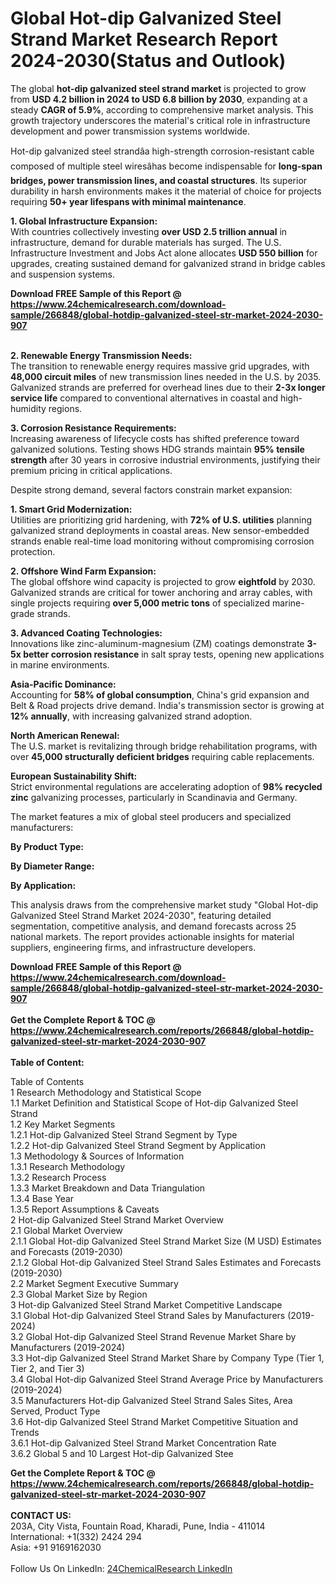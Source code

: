 <h1>Global Hot-dip Galvanized Steel Strand Market Research Report 2024-2030(Status and Outlook)</h1><p>The global <strong>hot-dip galvanized steel strand market</strong> is projected to grow from <strong>USD 4.2 billion in 2024 to USD 6.8 billion by 2030</strong>, expanding at a steady <strong>CAGR of 5.9%</strong>, according to comprehensive market analysis. This growth trajectory underscores the material's critical role in infrastructure development and power transmission systems worldwide.</p><p>Hot-dip galvanized steel strandâa high-strength corrosion-resistant cable composed of multiple steel wiresâhas become indispensable for <strong>long-span bridges, power transmission lines, and coastal structures</strong>. Its superior durability in harsh environments makes it the material of choice for projects requiring <strong>50+ year lifespans with minimal maintenance</strong>.</p><p><strong>1. Global Infrastructure Expansion:</strong><br>
With countries collectively investing <strong>over USD 2.5 trillion annual</strong> in infrastructure, demand for durable materials has surged. The U.S. Infrastructure Investment and Jobs Act alone allocates <strong>USD 550 billion</strong> for upgrades, creating sustained demand for galvanized strand in bridge cables and suspension systems.</p><div><b>Download FREE Sample of this Report @ 
            <a href="https://www.24chemicalresearch.com/download-sample/266848/global-hotdip-galvanized-steel-str-market-2024-2030-907">
            https://www.24chemicalresearch.com/download-sample/266848/global-hotdip-galvanized-steel-str-market-2024-2030-907</a></b></div><br><p><strong>2. Renewable Energy Transmission Needs:</strong><br>
The transition to renewable energy requires massive grid upgrades, with <strong>48,000 circuit miles</strong> of new transmission lines needed in the U.S. by 2035. Galvanized strands are preferred for overhead lines due to their <strong>2-3x longer service life</strong> compared to conventional alternatives in coastal and high-humidity regions.</p><p><strong>3. Corrosion Resistance Requirements:</strong><br>
Increasing awareness of lifecycle costs has shifted preference toward galvanized solutions. Testing shows HDG strands maintain <strong>95% tensile strength</strong> after 30 years in corrosive industrial environments, justifying their premium pricing in critical applications.</p><p>Despite strong demand, several factors constrain market expansion:</p><p><strong>1. Smart Grid Modernization:</strong><br>
Utilities are prioritizing grid hardening, with <strong>72% of U.S. utilities</strong> planning galvanized strand deployments in coastal areas. New sensor-embedded strands enable real-time load monitoring without compromising corrosion protection.</p><p><strong>2. Offshore Wind Farm Expansion:</strong><br>
The global offshore wind capacity is projected to grow <strong>eightfold</strong> by 2030. Galvanized strands are critical for tower anchoring and array cables, with single projects requiring <strong>over 5,000 metric tons</strong> of specialized marine-grade strands.</p><p><strong>3. Advanced Coating Technologies:</strong><br>
Innovations like zinc-aluminum-magnesium (ZM) coatings demonstrate <strong>3-5x better corrosion resistance</strong> in salt spray tests, opening new applications in marine environments.</p><p><strong>Asia-Pacific Dominance:</strong><br>
Accounting for <strong>58% of global consumption</strong>, China's grid expansion and Belt &amp; Road projects drive demand. India's transmission sector is growing at <strong>12% annually</strong>, with increasing galvanized strand adoption.</p><p><strong>North American Renewal:</strong><br>
The U.S. market is revitalizing through bridge rehabilitation programs, with over <strong>45,000 structurally deficient bridges</strong> requiring cable replacements.</p><p><strong>European Sustainability Shift:</strong><br>
Strict environmental regulations are accelerating adoption of <strong>98% recycled zinc</strong> galvanizing processes, particularly in Scandinavia and Germany.</p><p>The market features a mix of global steel producers and specialized manufacturers:</p><p><strong>By Product Type:</strong></p><p><strong>By Diameter Range:</strong></p><p><strong>By Application:</strong></p><p>This analysis draws from the comprehensive market study "Global Hot-dip Galvanized Steel Strand Market 2024-2030", featuring detailed segmentation, competitive analysis, and demand forecasts across 25 national markets. The report provides actionable insights for material suppliers, engineering firms, and infrastructure developers.</p><div><b>Download FREE Sample of this Report @ 
            <a href="https://www.24chemicalresearch.com/download-sample/266848/global-hotdip-galvanized-steel-str-market-2024-2030-907">
            https://www.24chemicalresearch.com/download-sample/266848/global-hotdip-galvanized-steel-str-market-2024-2030-907</a></b></div><br><div><b>Get the Complete Report & TOC @ 
            <a href="https://www.24chemicalresearch.com/reports/266848/global-hotdip-galvanized-steel-str-market-2024-2030-907">
            https://www.24chemicalresearch.com/reports/266848/global-hotdip-galvanized-steel-str-market-2024-2030-907</a></b></div><br>
            <b>Table of Content:</b><p>Table of Contents<br />
1 Research Methodology and Statistical Scope<br />
1.1 Market Definition and Statistical Scope of Hot-dip Galvanized Steel Strand<br />
1.2 Key Market Segments<br />
1.2.1 Hot-dip Galvanized Steel Strand Segment by Type<br />
1.2.2 Hot-dip Galvanized Steel Strand Segment by Application<br />
1.3 Methodology & Sources of Information<br />
1.3.1 Research Methodology<br />
1.3.2 Research Process<br />
1.3.3 Market Breakdown and Data Triangulation<br />
1.3.4 Base Year<br />
1.3.5 Report Assumptions & Caveats<br />
2 Hot-dip Galvanized Steel Strand Market Overview<br />
2.1 Global Market Overview<br />
2.1.1 Global Hot-dip Galvanized Steel Strand Market Size (M USD) Estimates and Forecasts (2019-2030)<br />
2.1.2 Global Hot-dip Galvanized Steel Strand Sales Estimates and Forecasts (2019-2030)<br />
2.2 Market Segment Executive Summary<br />
2.3 Global Market Size by Region<br />
3 Hot-dip Galvanized Steel Strand Market Competitive Landscape<br />
3.1 Global Hot-dip Galvanized Steel Strand Sales by Manufacturers (2019-2024)<br />
3.2 Global Hot-dip Galvanized Steel Strand Revenue Market Share by Manufacturers (2019-2024)<br />
3.3 Hot-dip Galvanized Steel Strand Market Share by Company Type (Tier 1, Tier 2, and Tier 3)<br />
3.4 Global Hot-dip Galvanized Steel Strand Average Price by Manufacturers (2019-2024)<br />
3.5 Manufacturers Hot-dip Galvanized Steel Strand Sales Sites, Area Served, Product Type<br />
3.6 Hot-dip Galvanized Steel Strand Market Competitive Situation and Trends<br />
3.6.1 Hot-dip Galvanized Steel Strand Market Concentration Rate<br />
3.6.2 Global 5 and 10 Largest Hot-dip Galvanized Stee</p><div><b>Get the Complete Report & TOC @ 
            <a href="https://www.24chemicalresearch.com/reports/266848/global-hotdip-galvanized-steel-str-market-2024-2030-907">
            https://www.24chemicalresearch.com/reports/266848/global-hotdip-galvanized-steel-str-market-2024-2030-907</a></b></div><br><b>CONTACT US:</b><br>
            203A, City Vista, Fountain Road, Kharadi, Pune, India - 411014<br>
            International: +1(332) 2424 294<br>
            Asia: +91 9169162030 <br><br>
            Follow Us On LinkedIn: <a href="https://www.linkedin.com/company/24chemicalresearch/">24ChemicalResearch LinkedIn</a>
